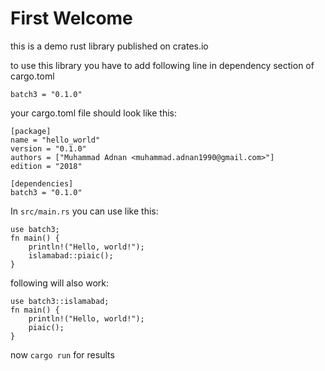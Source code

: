 # First Welcome
this is a demo rust library published on crates.io

to use this library you have to add following line in dependency section of cargo.toml

`batch3 = "0.1.0"`

your cargo.toml file should look like this:
```
[package]
name = "hello_world"
version = "0.1.0"
authors = ["Muhammad Adnan <muhammad.adnan1990@gmail.com>"]
edition = "2018"

[dependencies]
batch3 = "0.1.0"
```

In `src/main.rs` you can use like this:

```
use batch3;
fn main() {
    println!("Hello, world!");
    islamabad::piaic();
}
```
following will also work:
```
use batch3::islamabad;
fn main() {
    println!("Hello, world!");
    piaic();
}
```

now `cargo run` for results
